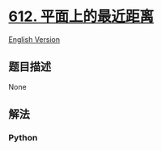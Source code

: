 # [612. 平面上的最近距离](https://leetcode-cn.com/problems/shortest-distance-in-a-plane)

[English Version](/leetcode/0600-0699/0612.Shortest%20Distance%20in%20a%20Plane/README_EN.md)

## 题目描述

<!-- 这里写题目描述 -->

None

## 解法

<!-- 这里可写通用的实现逻辑 -->

<!-- tabs:start -->

### **Python**

<!-- 这里可写当前语言的特殊实现逻辑 -->

```python

```

<!-- tabs:end -->
